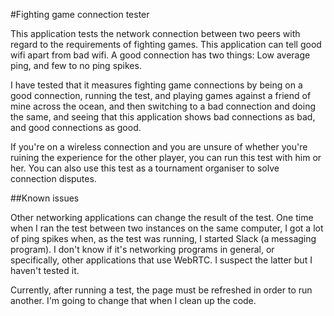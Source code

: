 
#Fighting game connection tester

This application tests the network connection between two peers with regard to
the requirements of fighting games. This application can tell good wifi apart from bad wifi.
A good connection has two things: Low average ping, and few to no ping spikes.

I have tested that it measures fighting game connections by
being on a good connection, running the test, and playing games against a friend of mine across the ocean, and then switching to a bad connection and doing the same, and seeing that this application shows bad connections as bad, and good connections as good.

If you're on a wireless connection and you are unsure of whether you're ruining the experience for the other player, you can run this test with him or her. You can also use this test as a tournament organiser to solve connection disputes.

##Known issues

Other networking applications can change the result of the test. One time when I ran the test between two instances on the same computer, I got a lot of ping spikes when, as the test was running, I started Slack (a messaging program).
I don't know if it's networking programs in general, or specifically, other applications that use WebRTC. I suspect the latter but I haven't tested it.

Currently, after running a test, the page must be refreshed in order to run another. I'm going to change that when I clean up the code.
